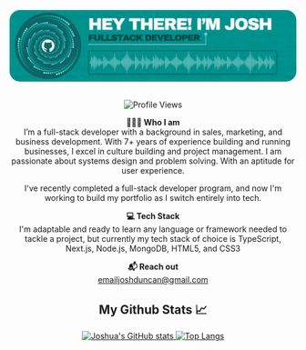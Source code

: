 <div align="center">

![Header](./github-header.png)
##
![Profile Views](https://komarev.com/ghpvc/?username=jduncan017&label=PROFILE+VIEWS)
<p><strong>🙋🏽‍♂️ Who I am</strong><br>
I’m a full-stack developer with a background in sales, marketing, and business development. With 7+ years of experience building and running businesses, I excel in culture building and project management. I am passionate about systems design and problem solving. With an aptitude for user experience.</p>

I've recently completed a full-stack developer program, and now I'm working to build my portfolio as I switch entirely into tech.</p>

<p><strong>💻 Tech Stack</strong><br>
I'm adaptable and ready to learn any language or framework needed to tackle a project, but currently my tech stack of choice is TypeScript, Next.js, Node.js, MongoDB, HTML5, and CSS3</p>

<p><strong>📬 Reach out</strong><br>
<a href="mailto:emailjoshduncan@gmail.com">emailjoshduncan@gmail.com</a></p>

<h2>My Github Stats 📈</h2>
    <a href="https://github.com/anuraghazra/github-readme-stats">
        <img src="https://github-readme-stats.vercel.app/api?username=jduncan017&theme=gotham&rank_icon=github&show_icons=true&line_height=28" alt="Joshua's GitHub stats">
    </a>
    <a href="https://github.com/anuraghazra/github-readme-stats">
        <img src="https://github-readme-stats.vercel.app/api/top-langs/?username=jduncan017&theme=gotham&layout=donut" alt="Top Langs">
    </a>
</div>

